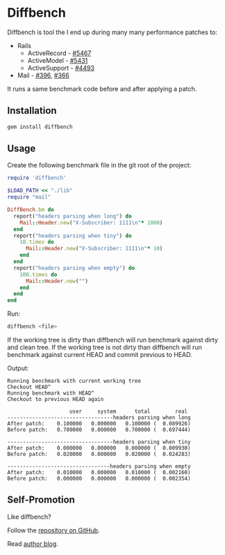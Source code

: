 # Diffbench

Diffbench is tool the I end up during many many performance patches to:

* Rails
  * ActiveRecord - [#5467](https://github.com/rails/rails/pull/5467)
  * ActiveModel - [#5431](https://github.com/rails/rails/pull/5431)
  * ActiveSupport - [#4493](https://github.com/rails/rails/pull/4493)
* Mail - [#396](https://github.com/mikel/mail/pull/369), [#366](https://github.com/mikel/mail/pull/366)

It runs a same benchmark code before and after applying a patch.

## Installation

``` sh
gem install diffbench
```

## Usage

Create the following benchmark file in the git root of the project:

``` ruby
require 'diffbench'

$LOAD_PATH << "./lib"
require "mail"

DiffBench.bm do
  report("headers parsing when long") do
    Mail::Header.new("X-Subscriber: 1111\n"* 1000)
  end
  report("headers parsing when tiny") do
    10.times do
      Mail::Header.new("X-Subscriber: 1111\n"* 10)
    end
  end
  report("headers parsing when empty") do
    100.times do
      Mail::Header.new("")
    end
  end
end
```

Run:

``` sh
diffbench <file>
```

If the working tree is dirty than diffbench will run benchmark against dirty and clean tree.
If the working tree is not dirty than diffbench will run benchmark against current HEAD and commit previous to HEAD.


Output:

```
Running benchmark with current working tree
Checkout HEAD^
Running benchmark with HEAD^
Checkout to previous HEAD again

                    user     system      total        real
----------------------------------headers parsing when long
After patch:    0.100000   0.000000   0.100000 (  0.089926)
Before patch:   0.700000   0.000000   0.700000 (  0.697444)

----------------------------------headers parsing when tiny
After patch:    0.000000   0.000000   0.000000 (  0.009930)
Before patch:   0.020000   0.000000   0.020000 (  0.024283)

---------------------------------headers parsing when empty
After patch:    0.010000   0.000000   0.010000 (  0.002160)
Before patch:   0.000000   0.000000   0.000000 (  0.002354)
```


## Self-Promotion

Like diffbench?

Follow the [repository on GitHub](https://github.com/bogdan/diffbench).

Read [author blog](http://gusiev.com).
